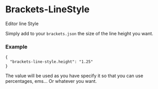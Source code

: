 # Brackets-LineStyle
Editor line Style


Simply add to your `brackets.json` the size of the line height you want.

### Example

```
{
  "brackets-line-style.height": "1.25"
}
```

The value will be used as you have specify it so that you can use percentages, ems... Or whatever you want.

